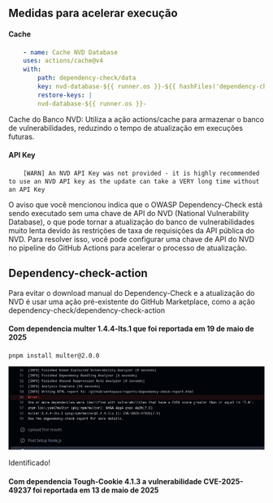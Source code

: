 ## Medidas para acelerar execução

#### Cache

```yml
    - name: Cache NVD Database
    uses: actions/cache@v4
    with:
        path: dependency-check/data
        key: nvd-database-${{ runner.os }}-${{ hashFiles('dependency-check/data/**') }}
        restore-keys: |
        nvd-database-${{ runner.os }}-
```

Cache do Banco NVD: Utiliza a ação actions/cache para armazenar o banco de vulnerabilidades, reduzindo o tempo de atualização em execuções futuras.

#### API Key

```shell
    [WARN] An NVD API Key was not provided - it is highly recommended to use an NVD API key as the update can take a VERY long time without an API Key
```

O aviso que você mencionou indica que o OWASP Dependency-Check está sendo executado sem uma chave de API do NVD (National Vulnerability Database), o que pode tornar a atualização do banco de vulnerabilidades muito lenta devido às restrições de taxa de requisições da API pública do NVD. Para resolver isso, você pode configurar uma chave de API do NVD no pipeline do GitHub Actions para acelerar o processo de atualização.

## Dependency-check-action

Para evitar o download manual do Dependency-Check e a atualização do NVD é usar uma ação pré-existente do GitHub Marketplace, como a ação dependency-check/dependency-check-action

#### Com dependencia multer 1.4.4-lts.1 que foi reportada em 19 de maio de 2025

```shell
pnpm install multer@2.0.0
```

![alt text](image.png)

Identificado!

#### Com dependencia Tough-Cookie 4.1.3 a vulnerabilidade CVE-2025-49237 foi reportada em 13 de maio de 2025

